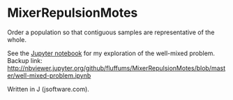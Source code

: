 # MixerRepulsionMotes
Order a population so that contiguous samples are representative of the whole.

See the [Jupyter notebook](well-mixed-problem.ipynb) for my exploration of the well-mixed problem. Backup link: http://nbviewer.jupyter.org/github/fluffums/MixerRepulsionMotes/blob/master/well-mixed-problem.ipynb

Written in J (jsoftware.com).
